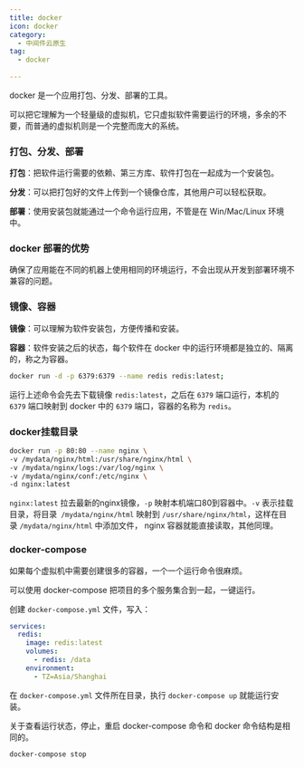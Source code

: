 ```yaml
---
title: docker
icon: docker
category:
  - 中间件云原生
tag:
  - docker
  
---
```




docker 是一个应用打包、分发、部署的工具。

可以把它理解为一个轻量级的虚拟机，它只虚拟软件需要运行的环境，多余的不要，而普通的虚拟机则是一个完整而庞大的系统。

<!-- more -->

### 打包、分发、部署

**打包**：把软件运行需要的依赖、第三方库、软件打包在一起成为一个安装包。

**分发**：可以把打包好的文件上传到一个镜像仓库，其他用户可以轻松获取。

**部署**：使用安装包就能通过一个命令运行应用，不管是在 Win/Mac/Linux 环境中。

### docker 部署的优势

确保了应用能在不同的机器上使用相同的环境运行，不会出现从开发到部署环境不兼容的问题。

### 镜像、容器

**镜像**：可以理解为软件安装包，方便传播和安装。

**容器**：软件安装之后的状态，每个软件在 docker 中的运行环境都是独立的、隔离的，称之为容器。

```sh
docker run -d -p 6379:6379 --name redis redis:latest;
```

运行上述命令会先去下载镜像 `redis:latest`，之后在 `6379` 端口运行，本机的 `6379` 端口映射到 docker 中的 `6379` 端口，容器的名称为 `redis`。

### docker挂载目录

```sh
docker run -p 80:80 --name nginx \
-v /mydata/nginx/html:/usr/share/nginx/html \
-v /mydata/nginx/logs:/var/log/nginx \
-v /mydata/nginx/conf:/etc/nginx \
-d nginx:latest
```

`nginx:latest` 拉去最新的nginx镜像，`-p` 映射本机端口80到容器中。`-v` 表示挂载目录，将目录` /mydata/nginx/html` 映射到 `/usr/share/nginx/html`，这样在目录 `/mydata/nginx/html` 中添加文件， nginx 容器就能直接读取，其他同理。

### docker-compose

如果每个虚拟机中需要创建很多的容器，一个一个运行命令很麻烦。

可以使用 docker-compose 把项目的多个服务集合到一起，一键运行。

创建 `docker-compose.yml` 文件，写入：

```yaml
services:
  redis:
    image: redis:latest
    volumes:
      - redis: /data
    environment:
      - TZ=Asia/Shanghai
```

在 `docker-compose.yml` 文件所在目录，执行 `docker-compose up` 就能运行安装。

关于查看运行状态，停止，重启 docker-compose 命令和 docker 命令结构是相同的。

```sh
docker-compose stop
```
